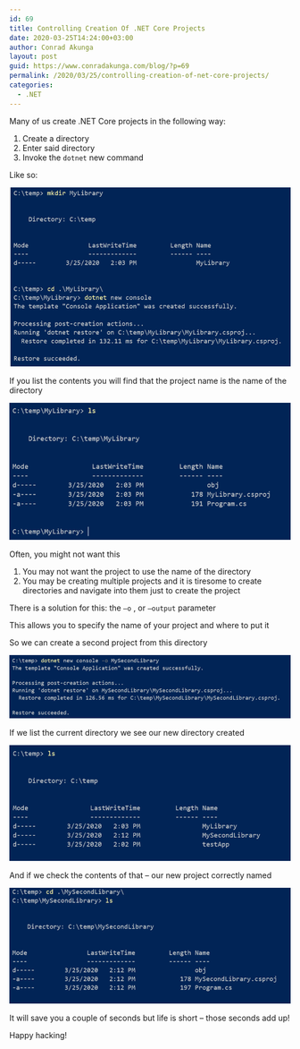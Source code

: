 ```yaml
---
id: 69
title: Controlling Creation Of .NET Core Projects
date: 2020-03-25T14:24:00+03:00
author: Conrad Akunga
layout: post
guid: https://www.conradakunga.com/blog/?p=69
permalink: /2020/03/25/controlling-creation-of-net-core-projects/
categories:
  - .NET
---
```

Many of us create .NET Core projects in the following way:

  1. Create a directory
  2. Enter said directory
  3. Invoke the `dotnet` new command

Like so:

![](images/2020/03/25-May-1.png)

If you list the contents you will find that the project name is the name of the directory

![](images/2020/03/25-May-2.png)

Often, you might not want this

  1. You may not want the project to use the name of the directory
  2. You may be creating multiple projects and it is tiresome to create directories and navigate into them just to create the project

There is a solution for this: the `–o` , or `–output` parameter

This allows you to specify the name of your project and where to put it

So we can create a second project from this directory

![](images/2020/03/25-Mar-3.png)

If we list the current directory we see our new directory created

![](images/2020/03/25-Mar-4.png)

And if we check the contents of that – our new project correctly named

![](images/2020/03/25-Mar-5.png)

It will save you a couple of seconds but life is short – those seconds add up!

Happy hacking!